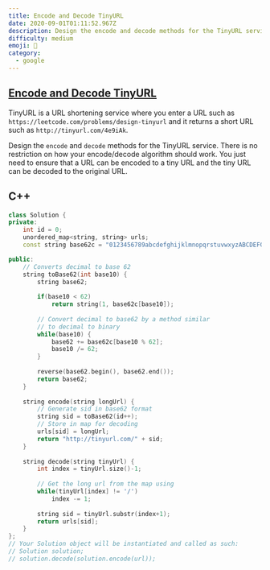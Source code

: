 ```yaml
---
title: Encode and Decode TinyURL
date: 2020-09-01T01:11:52.967Z
description: Design the encode and decode methods for the TinyURL service.
difficulty: medium
emoji: 🧐
category:
  - google
---
```

## [Encode and Decode TinyURL](https://leetcode.com/problems/encode-and-decode-tinyurl/)

TinyURL is a URL shortening service where you enter a URL such as `https://leetcode.com/problems/design-tinyurl` and it returns a short URL such as `http://tinyurl.com/4e9iAk`.

Design the `encode` and `decode` methods for the TinyURL service. There is no restriction on how your encode/decode algorithm should work. You just need to ensure that a URL can be encoded to a tiny URL and the tiny URL can be decoded to the original URL.



## C++



```cpp
class Solution {
private:
    int id = 0;
    unordered_map<string, string> urls;
    const string base62c = "0123456789abcdefghijklmnopqrstuvwxyzABCDEFGHIJKLMNOPQRSTUVWXYZ";

public:
    // Converts decimal to base 62
    string toBase62(int base10) {
        string base62;
        
        if(base10 < 62)
            return string(1, base62c[base10]);
        
        // Convert decimal to base62 by a method similar 
        // to decimal to binary
        while(base10) {
            base62 += base62c[base10 % 62];
            base10 /= 62;
        }
        
        reverse(base62.begin(), base62.end());
        return base62;
    }
    
    string encode(string longUrl) {
        // Generate sid in base62 format
        string sid = toBase62(id++);
        // Store in map for decoding
        urls[sid] = longUrl;
        return "http://tinyurl.com/" + sid;
    }
    
    string decode(string tinyUrl) {
        int index = tinyUrl.size()-1;
      
        // Get the long url from the map using
        while(tinyUrl[index] != '/')
            index -= 1;
      
        string sid = tinyUrl.substr(index+1);
        return urls[sid];
    }
};
// Your Solution object will be instantiated and called as such:
// Solution solution;
// solution.decode(solution.encode(url));
```